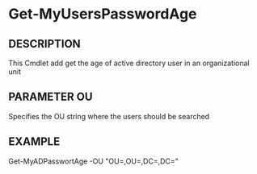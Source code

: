 # Get-MyUsersPasswordAge

## DESCRIPTION
This Cmdlet add get the age of active directory user in an organizational unit

## PARAMETER OU
Specifies the OU string where the users should be searched
    
## EXAMPLE
Get-MyADPasswortAge -OU "OU=<OU>,OU=<OU>,DC=<DC>,DC=<DC>"
